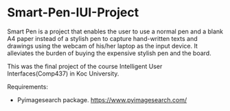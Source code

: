 # Smart-Pen-IUI-Project

Smart Pen is a project that enables the
user to use a normal pen and a blank A4 paper
instead of a stylish pen to capture hand-written
texts and drawings using the webcam of his/her
laptop as the input device. It alleviates the
burden of buying the expensive stylish pen and
the board.

This was the final project of the course Intelligent User Interfaces(Comp437) in Koc University. 

Requirements:
- Pyimagesearch package. 
  https://www.pyimagesearch.com/

